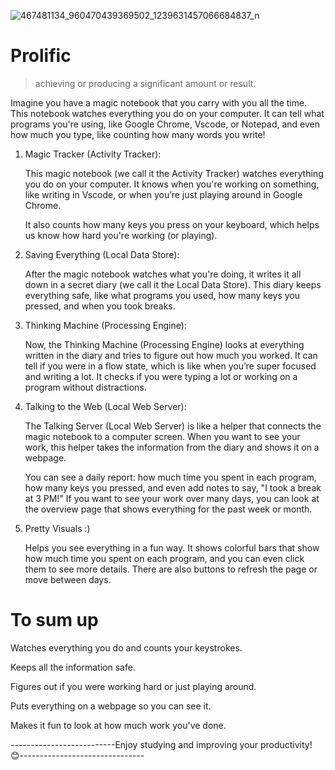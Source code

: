 
![467481134_960470439369502_1239631457066684837_n](https://github.com/user-attachments/assets/afd306bc-ac3d-4e88-9206-0a0d60b56d95)


# Prolific
>achieving or producing a significant amount or result.

Imagine you have a magic notebook that you carry with you all the time. This notebook watches everything you do on your computer. It can tell what programs you're using, like Google Chrome, Vscode, or Notepad, and even how much you type, like counting how many words you write!

1. Magic Tracker (Activity Tracker):
   
   This magic notebook (we call it the Activity Tracker) watches everything you do on your computer. It knows when you're working on something, like writing in Vscode, or when you’re just playing around in Google Chrome.


   It also counts how many keys you press on your keyboard, which helps us know how hard you're working (or playing).

2. Saving Everything (Local Data Store):
   
   After the magic notebook watches what you're doing, it writes it all down in a secret diary (we call it the Local Data Store). This diary keeps everything safe, like what programs you used, how many keys you pressed, and when you took breaks.

3. Thinking Machine (Processing Engine):
   
   Now, the Thinking Machine (Processing Engine) looks at everything written in the diary and tries to figure out how much you worked. It can tell if you were in a flow state, which is like when you’re super focused and writing a lot. It checks if you were typing a lot or working on a program without distractions.

4. Talking to the Web (Local Web Server):
   
   The Talking Server (Local Web Server) is like a helper that connects the magic notebook to a computer screen. When you want to see your work, this helper takes the information from the diary and shows it on a webpage.

   
   You can see a daily report: how much time you spent in each program, how many keys you pressed, and even add notes to say, "I took a break at 3 PM!" If you want to see your work over many days, you can look at the overview page that shows everything for the past week or month.

5. Pretty Visuals :)
    
   Helps you see everything in a fun way. It shows colorful bars that show how much time you spent on each program, and you can even click them to see more details. There are also buttons to refresh the page or move between days.

# To sum up
  Watches everything you do and counts your keystrokes.

  
  Keeps all the information safe.

  
  Figures out if you were working hard or just playing around.

  
  Puts everything on a webpage so you can see it.

  
  Makes it fun to look at how much work you've done.



  
--------------------------Enjoy studying and improving your productivity! 😊-------------------------------
